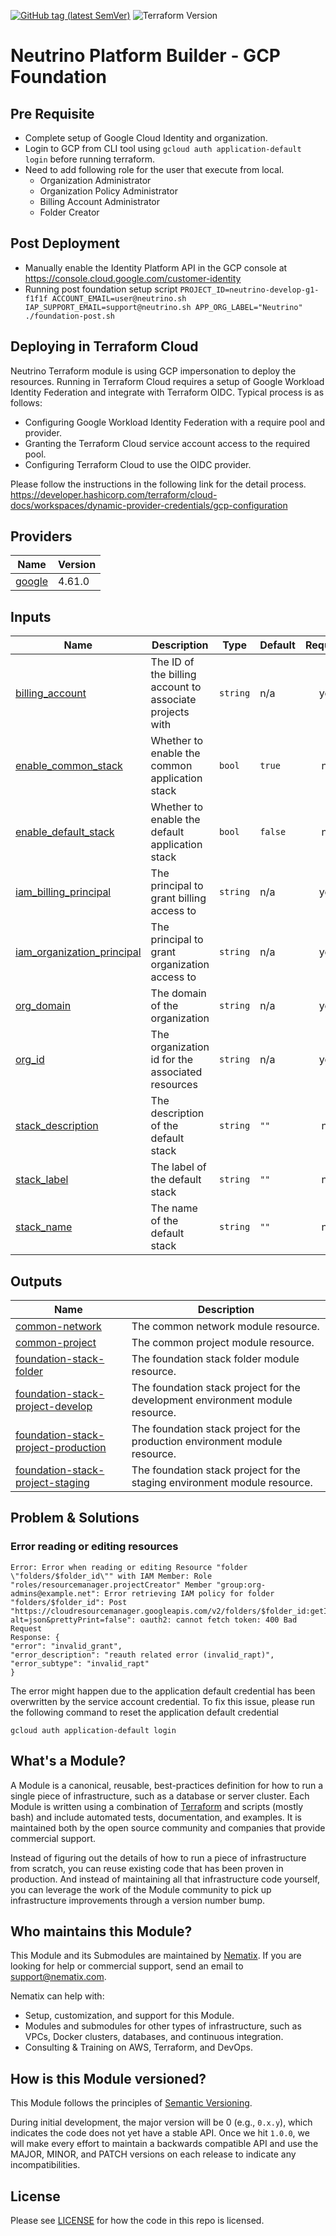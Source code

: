 [![GitHub tag (latest SemVer)](https://img.shields.io/github/tag/neutrino-io/terraform-google-foundation.svg?label=latest)](https://github.com/neutrino-io/terraform-google-foundation/releases/latest)
![Terraform Version](https://img.shields.io/badge/tf-%3E%3D1.0.x-blue.svg)

# Neutrino Platform Builder - GCP Foundation

## Pre Requisite
- Complete setup of Google Cloud Identity and organization.
- Login to GCP from CLI tool using `gcloud auth application-default login` before running terraform.
- Need to add following role for the user that execute from local.
  - Organization Administrator
  - Organization Policy Administrator
  - Billing Account Administrator
  - Folder Creator

## Post Deployment
- Manually enable the Identity Platform API in the GCP console at https://console.cloud.google.com/customer-identity
- Running post foundation setup script `PROJECT_ID=neutrino-develop-g1-f1f1f ACCOUNT_EMAIL=user@neutrino.sh IAP_SUPPORT_EMAIL=support@neutrino.sh APP_ORG_LABEL="Neutrino" ./foundation-post.sh`

## Deploying in Terraform Cloud

Neutrino Terraform module is using GCP impersonation to deploy the resources. Running in Terraform Cloud requires a setup
of Google Workload Identity Federation and integrate with Terraform OIDC. Typical process is as follows:

- Configuring Google Workload Identity Federation with a require pool and provider.
- Granting the Terraform Cloud service account access to the required pool.
- Configuring Terraform Cloud to use the OIDC provider.

Please follow the instructions in the following link for the detail process. https://developer.hashicorp.com/terraform/cloud-docs/workspaces/dynamic-provider-credentials/gcp-configuration

<!-- BEGINNING OF PRE-COMMIT-TERRAFORM DOCS HOOK -->
## Providers

| Name | Version |
|------|---------|
| <a name="provider_google"></a> [google](#provider\_google) | 4.61.0 |

## Inputs

| Name | Description | Type | Default | Required |
|------|-------------|------|---------|:--------:|
| <a name="input_billing_account"></a> [billing\_account](#input\_billing\_account) | The ID of the billing account to associate projects with | `string` | n/a | yes |
| <a name="input_enable_common_stack"></a> [enable\_common\_stack](#input\_enable\_common\_stack) | Whether to enable the common application stack | `bool` | `true` | no |
| <a name="input_enable_default_stack"></a> [enable\_default\_stack](#input\_enable\_default\_stack) | Whether to enable the default application stack | `bool` | `false` | no |
| <a name="input_iam_billing_principal"></a> [iam\_billing\_principal](#input\_iam\_billing\_principal) | The principal to grant billing access to | `string` | n/a | yes |
| <a name="input_iam_organization_principal"></a> [iam\_organization\_principal](#input\_iam\_organization\_principal) | The principal to grant organization access to | `string` | n/a | yes |
| <a name="input_org_domain"></a> [org\_domain](#input\_org\_domain) | The domain of the organization | `string` | n/a | yes |
| <a name="input_org_id"></a> [org\_id](#input\_org\_id) | The organization id for the associated resources | `string` | n/a | yes |
| <a name="input_stack_description"></a> [stack\_description](#input\_stack\_description) | The description of the default stack | `string` | `""` | no |
| <a name="input_stack_label"></a> [stack\_label](#input\_stack\_label) | The label of the default stack | `string` | `""` | no |
| <a name="input_stack_name"></a> [stack\_name](#input\_stack\_name) | The name of the default stack | `string` | `""` | no |

## Outputs

| Name | Description |
|------|-------------|
| <a name="output_common-network"></a> [common-network](#output\_common-network) | The common network module resource. |
| <a name="output_common-project"></a> [common-project](#output\_common-project) | The common project module resource. |
| <a name="output_foundation-stack-folder"></a> [foundation-stack-folder](#output\_foundation-stack-folder) | The foundation stack folder module resource. |
| <a name="output_foundation-stack-project-develop"></a> [foundation-stack-project-develop](#output\_foundation-stack-project-develop) | The foundation stack project for the development environment module resource. |
| <a name="output_foundation-stack-project-production"></a> [foundation-stack-project-production](#output\_foundation-stack-project-production) | The foundation stack project for the production environment module resource. |
| <a name="output_foundation-stack-project-staging"></a> [foundation-stack-project-staging](#output\_foundation-stack-project-staging) | The foundation stack project for the staging environment module resource. |
<!-- END OF PRE-COMMIT-TERRAFORM DOCS HOOK -->

## Problem & Solutions

### Error reading or editing resources

```
Error: Error when reading or editing Resource "folder \"folders/$folder_id\"" with IAM Member: Role "roles/resourcemanager.projectCreator" Member "group:org-admins@example.net": Error retrieving IAM policy for folder "folders/$folder_id": Post "https://cloudresourcemanager.googleapis.com/v2/folders/$folder_id:getIamPolicy?alt=json&prettyPrint=false": oauth2: cannot fetch token: 400 Bad Request
Response: {
"error": "invalid_grant",
"error_description": "reauth related error (invalid_rapt)",
"error_subtype": "invalid_rapt"
}
```

The error might happen due to the application default credential has been overwritten by the service account credential.
To fix this issue, please run the following command to reset the application default credential

```
gcloud auth application-default login
```

## What's a Module?

A Module is a canonical, reusable, best-practices definition for how to run a single piece of infrastructure, such
as a database or server cluster. Each Module is written using a combination of [Terraform](https://www.terraform.io/)
and scripts (mostly bash) and include automated tests, documentation, and examples. It is maintained both by the open
source community and companies that provide commercial support.

Instead of figuring out the details of how to run a piece of infrastructure from scratch, you can reuse
existing code that has been proven in production. And instead of maintaining all that infrastructure code yourself,
you can leverage the work of the Module community to pick up infrastructure improvements through
a version number bump.

## Who maintains this Module?

This Module and its Submodules are maintained by [Nematix](https://nematix.com/). If you are looking for help or
commercial support, send an email to [support@nematix.com](mailto:support@nematix.com?Subject=Terraform%20Modules).

Nematix can help with:

- Setup, customization, and support for this Module.
- Modules and submodules for other types of infrastructure, such as VPCs, Docker clusters, databases, and continuous
  integration.
- Consulting & Training on AWS, Terraform, and DevOps.


## How is this Module versioned?

This Module follows the principles of [Semantic Versioning](http://semver.org/).

During initial development, the major version will be 0 (e.g., `0.x.y`), which indicates the code does not yet have a
stable API. Once we hit `1.0.0`, we will make every effort to maintain a backwards compatible API and use the MAJOR,
MINOR, and PATCH versions on each release to indicate any incompatibilities.

## License

Please see [LICENSE](https://github.com/neutrino-io/terraform-google-foundation/blob/master/LICENSE) for how the code in
this repo is licensed.